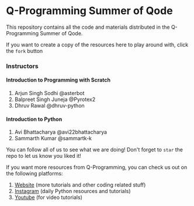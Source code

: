 # Q-Programming Summer of Qode

This repository contains all the code and materials distributed in the Q-Programming Summer of Qode.

If you want to create a copy of the resources here to play around with, click the ``fork`` button

### Instructors

#### Introduction to Programming with Scratch

1. Arjun Singh Sodhi @asterbot
2. Balpreet Singh Juneja @Pyrotex2
3. Dhruv Rawal @dhruv-python

#### Introduction to Python

1. Avi Bhattacharya @avi22bhattacharya
2. Sammarth Kumar @sammartk-k

You can follow all of us to see what we are doing! Don't forget to ``star`` the repo to let us know you liked it!

If you want more resources from Q-Programming, you can check us out on the following platforms:

1. [Website](https://qprogramming.net) (more tutorials and other coding related stuff)
2. [Instagram](https://instagram.com/qprogramming) (daily Python resources and tutorials)
3. [Youtube](https://www.youtube.com/channel/UCyO2DcOyUucyPDWBsbeqgrw) (for video tutorials)
